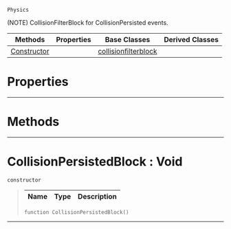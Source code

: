  `Physics`

(NOTE) CollisionFilterBlock for CollisionPersisted events.

|Methods|Properties|Base Classes|Derived Classes|
|---|---|---|---|
|[ Constructor](https://plasmaengine.github.io/PlasmaDocs/Plasma1/C++/code_reference/class_reference/collisionpersistedblock.markdown#collisionpersistedblock)| |[collisionfilterblock](https://plasmaengine.github.io/PlasmaDocs/Plasma1/C++/code_reference/class_reference/collisionfilterblock.markdown)| |


 #  Properties


---  
 #  Methods


---  
 #  CollisionPersistedBlock : Void

 `constructor`

> 
> |Name|Type|Description|
> |---|---|---|
> ``` lang=cpp, name=Lightning
> function CollisionPersistedBlock()
> ``` 


---  
 

 